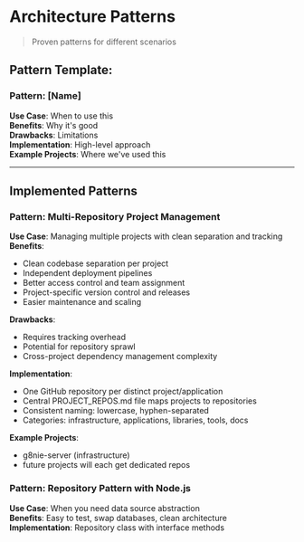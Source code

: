 # Architecture Patterns
> Proven patterns for different scenarios

## Pattern Template:
### Pattern: [Name]
**Use Case**: When to use this  
**Benefits**: Why it's good  
**Drawbacks**: Limitations  
**Implementation**: High-level approach  
**Example Projects**: Where we've used this  

---

## Implemented Patterns

<!-- Add patterns below -->

### Pattern: Multi-Repository Project Management
**Use Case**: Managing multiple projects with clean separation and tracking
**Benefits**: 
- Clean codebase separation per project
- Independent deployment pipelines  
- Better access control and team assignment
- Project-specific version control and releases
- Easier maintenance and scaling

**Drawbacks**: 
- Requires tracking overhead
- Potential for repository sprawl
- Cross-project dependency management complexity

**Implementation**: 
- One GitHub repository per distinct project/application
- Central PROJECT_REPOS.md file maps projects to repositories
- Consistent naming: lowercase, hyphen-separated
- Categories: infrastructure, applications, libraries, tools, docs

**Example Projects**: 
- g8nie-server (infrastructure)
- future projects will each get dedicated repos

### Pattern: Repository Pattern with Node.js
**Use Case**: When you need data source abstraction  
**Benefits**: Easy to test, swap databases, clean architecture  
**Implementation**: Repository class with interface methods  

